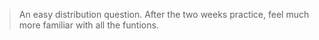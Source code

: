 > An easy distribution question. After the two weeks practice, feel much more familiar with all the funtions.
